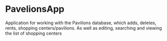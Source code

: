 # PavelionsApp
Application for working with the Pavilions database, which adds, deletes, rents, shopping centers/pavilions. As well as editing, searching and viewing the list of shopping centers
